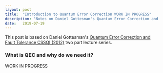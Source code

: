 ```yaml
---
layout: post
title:  "Introduction to Quantum Error Correction WORK IN PROGRESS"
description: "Notes on Daniel Gottesman's Quantum Error Correction and Fault Tolerance CSSQI (2012) two part lecture series."
date:   2019-07-19
---
```


This post is based on Daniel Gottesman's [Quantum Error Correction and Fault Tolerance CSSQI (2012)](https://www.youtube.com/watch?v=ltJ1jXQeDl8) two part lecture series.

### What is QEC and why do we need it?


WORK IN PROGRESS